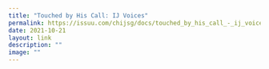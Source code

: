 ```yaml
---
title: "Touched by His Call: IJ Voices"
permalink: https://issuu.com/chijsg/docs/touched_by_his_call_-_ij_voices/
date: 2021-10-21
layout: link
description: ""
image: ""
---
```


